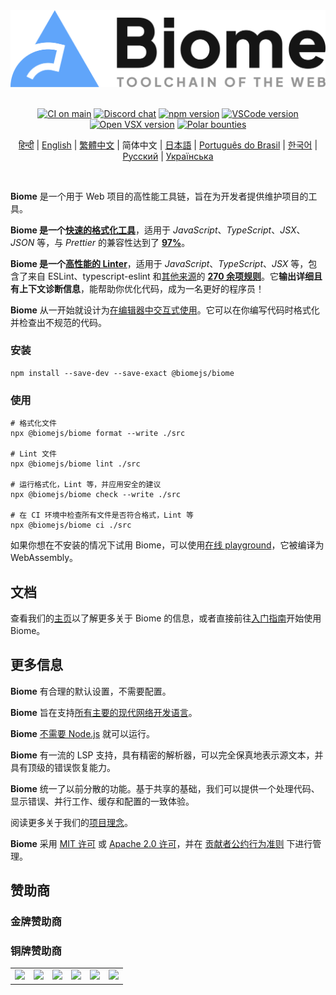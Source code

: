<div align="center">
  <picture>
    <source media="(prefers-color-scheme: dark)" srcset="https://raw.githubusercontent.com/biomejs/resources/main/svg/slogan-dark-transparent.svg">
    <source media="(prefers-color-scheme: light)" srcset="https://raw.githubusercontent.com/biomejs/resources/main/svg/slogan-light-transparent.svg">
    <img alt="Shows the banner of Biome, with its logo and the phrase 'Biome - Toolchain of the web'." src="https://raw.githubusercontent.com/biomejs/resources/main/svg/slogan-light-transparent.svg" width="700">
  </picture>

  <br>
  <br>

  [![CI on main][ci-badge]][ci-url]
  [![Discord chat][discord-badge]][discord-url]
  [![npm version][npm-badge]][npm-url]
  [![VSCode version][vscode-badge]][vscode-url]
  [![Open VSX version][open-vsx-badge]][open-vsx-url]
  [![Polar bounties][polar-badge]][polar-url]

  [ci-badge]: https://github.com/biomejs/biome/actions/workflows/main.yml/badge.svg
  [ci-url]: https://github.com/biomejs/biome/actions/workflows/main.yml
  [discord-badge]: https://badgen.net/discord/online-members/BypW39g6Yc?icon=discord&label=discord&color=60a5fa
  [discord-url]: https://biomejs.dev/chat
  [npm-badge]: https://badgen.net/npm/v/@biomejs/biome?icon=npm&color=60a5fa&label=%40biomejs%2Fbiome
  [npm-url]: https://www.npmjs.com/package/@biomejs/biome/v/latest
  [vscode-badge]: https://badgen.net/vs-marketplace/v/biomejs.biome?label=vscode&icon=visualstudio&color=60a5fa
  [vscode-url]: https://marketplace.visualstudio.com/items?itemName=biomejs.biome
  [open-vsx-badge]: https://badgen.net/open-vsx/version/biomejs/biome?label=open-vsx&color=60a5fa
  [open-vsx-url]: https://open-vsx.org/extension/biomejs/biome
  [polar-badge]: https://polar.sh/embed/seeks-funding-shield.svg?org=biomejs
  [polar-url]: https://polar.sh/biomejs

  <!-- Insert new entries lexicographically by language code.
     For example given below is the same order as these files appear on page:
     https://github.com/biomejs/biome/tree/main/packages/@biomejs/biome -->

  [हिन्दी](https://github.com/biomejs/biome/blob/main/packages/%40biomejs/biome/README.hi.md) | [English](https://github.com/biomejs/biome/blob/main/packages/%40biomejs/biome/README.md) | [繁體中文](https://github.com/biomejs/biome/blob/main/packages/%40biomejs/biome/README.zh-TW.md) | 简体中文 | [日本語](https://github.com/biomejs/biome/blob/main/packages/%40biomejs/biome/README.ja.md) | [Português do Brasil](https://github.com/biomejs/biome/blob/main/packages/%40biomejs/biome/README.pt-BR.md) | [한국어](https://github.com/biomejs/biome/blob/main/packages/%40biomejs/biome/README.kr.md) | [Русский](https://github.com/biomejs/biome/blob/main/packages/%40biomejs/biome/README.ru.md) | [Українська](https://github.com/biomejs/biome/blob/main/packages/%40biomejs/biome/README.uk.md)
</div>

<br>

**Biome** 是一个用于 Web 项目的高性能工具链，旨在为开发者提供维护项目的工具。

**Biome 是一个[快速的格式化工具](./benchmark#formatting)**，适用于 _JavaScript_、_TypeScript_、_JSX_、_JSON_ 等，与 _Prettier_ 的兼容性达到了 **[97%](https://console.algora.io/challenges/prettier)**。

**Biome 是一个[高性能的 Linter](https://github.com/biomejs/biome/tree/main/benchmark#linting)**，适用于 _JavaScript_、_TypeScript_、_JSX_ 等，包含了来自 ESLint、typescript-eslint 和[其他来源](https://github.com/biomejs/biome/discussions/3)的 **[270 余项规则](https://biomejs.dev/zh-cn/linter/rules/)**。它**输出详细且有上下文诊断信息**，能帮助你优化代码，成为一名更好的程序员！

**Biome** 从一开始就设计为[在编辑器中交互式使用](https://biomejs.dev/zh-cn/guides/integrate-in-editor/)。它可以在你编写代码时格式化并检查出不规范的代码。

### 安装

```shell
npm install --save-dev --save-exact @biomejs/biome
```

### 使用

```shell
# 格式化文件
npx @biomejs/biome format --write ./src

# Lint 文件
npx @biomejs/biome lint ./src

# 运行格式化，Lint 等，并应用安全的建议
npx @biomejs/biome check --write ./src

# 在 CI 环境中检查所有文件是否符合格式，Lint 等
npx @biomejs/biome ci ./src
```

如果你想在不安装的情况下试用 Biome，可以使用[在线 playground](https://biomejs.dev/playground/)，它被编译为 WebAssembly。

## 文档

查看我们的[主页][biomejs]以了解更多关于 Biome 的信息，或者直接前往[入门指南][getting-started]开始使用 Biome。

## 更多信息

**Biome** 有合理的默认设置，不需要配置。

**Biome** 旨在支持[所有主要的现代网络开发语言][language-support]。

**Biome** [不需要 Node.js](https://biomejs.dev/zh-cn/guides/manual-installation/) 就可以运行。

**Biome** 有一流的 LSP 支持，具有精密的解析器，可以完全保真地表示源文本，并具有顶级的错误恢复能力。

**Biome** 统一了以前分散的功能。基于共享的基础，我们可以提供一个处理代码、显示错误、并行工作、缓存和配置的一致体验。

阅读更多关于我们的[项目理念][biome-philosophy]。

**Biome** 采用 [MIT 许可](https://github.com/biomejs/biome/tree/main/LICENSE-MIT) 或 [Apache 2.0 许可](https://github.com/biomejs/biome/tree/main/LICENSE-APACHE)，并在 [贡献者公约行为准则](https://github.com/biomejs/biome/tree/main/CODE_OF_CONDUCT.md) 下进行管理。

## 赞助商

### 金牌赞助商

### 铜牌赞助商

<table>
  <tbody>
    <tr>
      <td align="center" valign="middle">
        <a href="https://www.kanamekey.com" target="_blank"><img src="https://images.opencollective.com/kaname/d15fd98/logo/256.png?height=80" width="80"></a>
      </td>
      <td align="center" valign="middle">
        <a href="https://nanabit.dev/" target="_blank"><img src="https://images.opencollective.com/nanabit/d15fd98/logo/256.png?height=80" width="80"></a>
      </td>
      <td align="center" valign="middle">
        <a href="https://vital.io/" target="_blank"><img src="https://avatars.githubusercontent.com/u/25357309?s=200" width="80"></a>
      </td>
      <td align="center" valign="middle">
        <a href="https://coderabbit.ai/" target="_blank"><img src="https://avatars.githubusercontent.com/u/132028505?s=200&v=4" width="80"></a>
      </td>
      <td align="center" valign="middle">
        <a href="https://forge42.dev/" target="_blank"><img src="https://avatars.githubusercontent.com/u/161314831?s=200&v=4" width="80"></a>
      </td>
      <td align="center" valign="middle">
        <a href="https://forge42.dev/" target="_blank"><img src="https://avatars.githubusercontent.com/u/513560?s=200&v=4" width="80"></a>
      </td>
    </tr>
  </tbody>
</table>

[biomejs]: https://biomejs.dev/zh-cn/
[biome-philosophy]: https://biomejs.dev/zh-cn/internals/philosophy/
[language-support]: https://biomejs.dev/zh-cn/internals/language-support/
[getting-started]: https://biomejs.dev/zh-cn/guides/getting-started/

